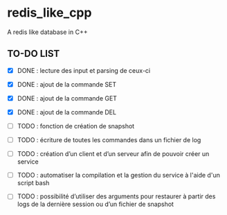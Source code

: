 # redis_like_cpp
A redis like database in C++


## **TO-DO LIST**

- [X] DONE : lecture des input et parsing de ceux-ci

- [X] DONE : ajout de la commande SET

- [X] DONE : ajout de la commande GET

- [X] DONE : ajout de la commande DEL

- [ ] TODO : fonction de création de snapshot

- [ ] TODO : écriture de toutes les commandes dans un fichier de log

- [ ] TODO : création d’un client et d’un serveur afin de pouvoir créer un service

- [ ] TODO : automatiser la compilation et la gestion du service à l'aide d'un script bash

- [ ] TODO : possibilité d’utiliser des arguments pour restaurer à partir des logs de la dernière session ou d’un fichier de snapshot

